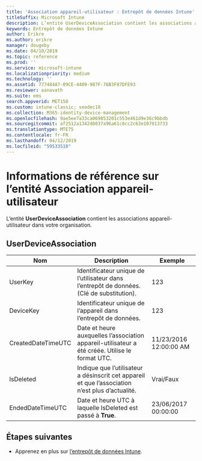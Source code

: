 ```yaml
---
title: 'Association appareil-utilisateur : Entrepôt de données Intune'
titleSuffix: Microsoft Intune
description: L’entité UserDeviceAssociation contient les associations appareil-utilisateur dans votre organisation.
keywords: Entrepôt de données Intune
author: Erikre
ms.author: erikre
manager: dougeby
ms.date: 04/10/2019
ms.topic: reference
ms.prod: ''
ms.service: microsoft-intune
ms.localizationpriority: medium
ms.technology: ''
ms.assetid: 777484A7-09CE-4409-987F-76B3F87DFE93
ms.reviewer: aanavath
ms.suite: ems
search.appverid: MET150
ms.custom: intune-classic; seodec18
ms.collection: M365-identity-device-management
ms.openlocfilehash: 9ae5ee7a33ca069853201c553e461d9e36c9bbdb
ms.sourcegitcommit: af2512a1342d8037a96a61c8cc2c63e107913733
ms.translationtype: MTE75
ms.contentlocale: fr-FR
ms.lasthandoff: 04/12/2019
ms.locfileid: "59533510"
---
```

# <a name="reference-for-user-device-association-entity"></a>Informations de référence sur l’entité Association appareil-utilisateur

L’entité **UserDeviceAssociation** contient les associations appareil-utilisateur dans votre organisation.

## <a name="userdeviceassociation"></a>UserDeviceAssociation


|        Nom        |                                           Description                                            |        Exemple         |
|--------------------|--------------------------------------------------------------------------------------------------|------------------------|
|      UserKey       |              Identificateur unique de l’utilisateur dans l’entrepôt de données. (Clé de substitution).               |          123           |
|     DeviceKey      |                      Identificateur unique de l’appareil dans l’entrepôt de données.                      |          123           |
| CreatedDateTimeUTC |           Date et heure auxquelles l’association appareil-utilisateur a été créée. Utilise le format UTC.           | 11/23/2016 12:00:00 AM |
|     IsDeleted      | Indique que l’utilisateur a désinscrit cet appareil et que l’association n’est plus d’actualité. |       Vrai/Faux       |
|  EndedDateTimeUTC  |              Date et heure UTC à laquelle IsDeleted est passé à <strong>True</strong>.               | 23/06/2017 00:00:00 |

## <a name="next-steps"></a>Étapes suivantes

- Apprenez en plus sur [l’entrepôt de données Intune](reports-nav-create-intune-reports.md).
